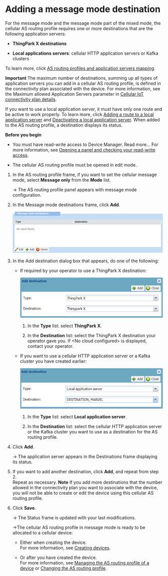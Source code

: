 

# Adding a message mode destination

For the message mode and the message mode part of the mixed mode, the
cellular AS routing profile requires one or more destinations that are
the following application servers:

- **ThingPark X destinations**

- **Local applications servers**: cellular HTTP application servers or
  Kafka clusters

To learn more, click [AS routing profiles and application servers mapping](../device-manager-user-guide/manage-as-routing-profiles/index.md#as-routing-profiles-and-application-servers-mapping).

**Important** The maximum number of destinations, summing up all types
of application servers you can add in a cellular AS routing profile, is
defined in the connectivity plan associated with the device. For more
information, see the Maximum allowed Application
Servers parameter in [Cellular IoT connectivity plan details](../device-manager-user-guide/reference-information.md#cellular-iot-connectivity-plan-details).

If you want to use a local application server, it must have only one
route and be active to work properly. To learn more, click [Adding a route to a local application server](../device-manager-user-guide/manage-local-application-servers/adding-a-route-to-a-local-application-server/index)
and [Deactivating a local application server](../device-manager-user-guide/manage-local-application-servers/deactivate-local-application-server).
When added to the AS routing profile, a destination displays its status.

**Before you begin**

- You must have read-write access to Device Manager. Read more\... For
  more information, see [Opening a panel and checking your read-write access](../device-manager-user-guide/use-interface.md#opening-a-panel-and-checking-your-read-write-access).

- The cellular AS routing profile must be opened in edit mode.


1.  In the AS routing profile frame, if you want to set the cellular
    message mode, select **Message only** from the **Mode** list.

    -\> The AS routing profile panel appears with message mode
    configuration.

2.  In the Message mode destinations frame, click **Add**.

    ![](./_images/adding-a-destination-to-a-1-1.png)

3.  In the Add destination dialog box that appears, do one of the
    following:

    - If required by your operator to use a ThingPark X destination:

      ![](./_images/adding-a-destination-to-a-1.png)

      1.  In the **Type** list: select **ThingPark X**.

      2.  In the **Destination** list: select the ThingPark X
          destination your operator gave you. If
          \<No cloud configured\> is
          displayed, contact your operator.

    - If you want to use a cellular HTTP application server or a Kafka
      cluster you have created earlier:

      ![](./_images/adding-a-destination-to-a-3.png)

      1.  In the **Type** list: select **Local application server**.

      2.  In the **Destination** list: select the cellular HTTP
          application server or the Kafka cluster you want to use as a
          destination for the AS routing profile.

4.  Click **Add**.

    -\> The application server appears in the Destinations frame
    displaying its status.

5.  If you want to add another destination, click **Add**, and repeat
    from step 2.  
    Repeat as necessary. **Note** If you add more destinations that the
    number allowed in the connectivity plan you want to associate with
    the device, you will not be able to create or edit the device using
    this cellular AS routing profile.

6.  Click **Save**.

    -\> The Status frame is updated with your last modifications.

    -\>The cellular AS routing profile in message mode is ready to be
    allocated to a cellular device:

    - Either when creating the device.  
      For more information, see [Creating devices](../device-manager-user-guide/create-devices/index).

    - Or after you have created the device.  
      For more information, see [Managing the AS routing profile of a device](../device-manager-user-guide/manage-device-network/manage-as-routing-profile-device)
      or [Changing the AS routing profile](../device-manager-user-guide/manage-device-network/manage-as-routing-profile-device.md#changing-the-as-routing-profile).
